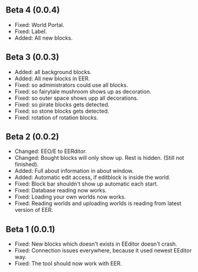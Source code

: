 ## Beta 4 (0.0.4)
* Fixed: World Portal.  
* Fixed: Label.  
* Added: All new blocks.


## Beta 3 (0.0.3)  
* Added: all background blocks.  
* Added: All new blocks in EER.  
* Fixed: so administrators could use all blocks.  
* Fixed: so fairytale mushroom shows up as decoration.  
* Fixed: so outer space shows upp all decorations.  
* Fixed: so pirate blocks gets detected.  
* Fixed: so stone blocks gets detected.  
* Fixed: rotation of rotation blocks.   
    
## Beta 2 (0.0.2)  
* Changed: EEO/E to EERditor.  
* Changed: Bought blocks will only show up. Rest is hidden. (Still not finished).  
* Added: Full about information in about window. 
* Added: Automatic edit access, if editblock is inside the world.  
* Fixed: Block bar shouldn't show up automatic each start.   
* Fixed: Database reading now works.  
* Fixed: Loading your own worlds now works.  
* Fixed: Reading worlds and uploading worlds is reading from latest version of EER.  

## Beta 1 (0.0.1)
* Fixed: New blocks which doesn't exists in EEditor doesn't crash.  
* Fixed: Connection issues everywhere, because it used newest EEditor way.  
* Fixed: The tool should now work with EER.  
